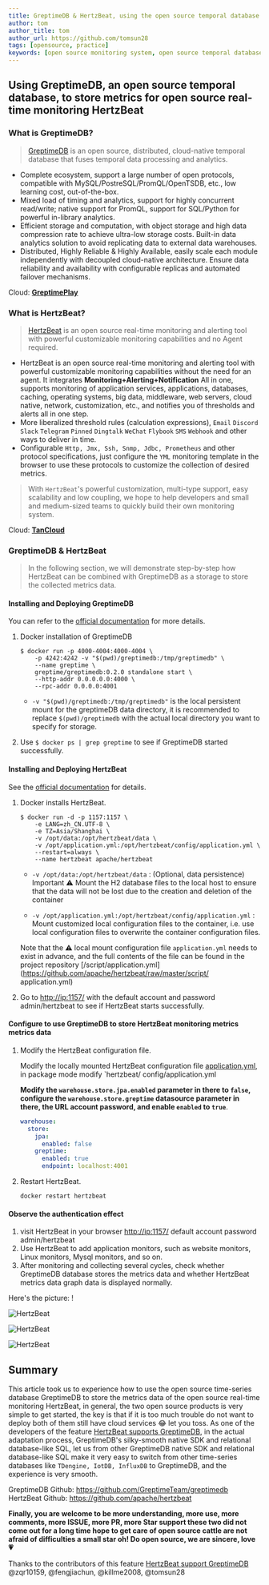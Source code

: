 ```yaml
---
title: GreptimeDB & HertzBeat, using the open source temporal database GreptimeDB to store metrics for the open source real-time monitoring HertzBeat    
author: tom  
author_title: tom   
author_url: https://github.com/tomsun28  
tags: [opensource, practice]
keywords: [open source monitoring system, open source temporal database, HertzBeat, GreptimeDB]
---
```


## Using GreptimeDB, an open source temporal database, to store metrics for open source real-time monitoring HertzBeat

### What is GreptimeDB?

> [GreptimeDB](https://github.com/GreptimeTeam/greptimedb) is an open source, distributed, cloud-native temporal database that fuses temporal data processing and analytics.

- Complete ecosystem, support a large number of open protocols, compatible with MySQL/PostreSQL/PromQL/OpenTSDB, etc., low learning cost, out-of-the-box.
- Mixed load of timing and analytics, support for highly concurrent read/write; native support for PromQL, support for SQL/Python for powerful in-library analytics.
- Efficient storage and computation, with object storage and high data compression rate to achieve ultra-low storage costs. Built-in data analytics solution to avoid replicating data to external data warehouses.
- Distributed, Highly Reliable & Highly Available, easily scale each module independently with decoupled cloud-native architecture. Ensure data reliability and availability with configurable replicas and automated failover mechanisms.

Cloud: **[GreptimePlay](https://greptime.com/playground)**

### What is HertzBeat?

> [HertzBeat](https://github.com/apache/hertzbeat) is an open source real-time monitoring and alerting tool with powerful customizable monitoring capabilities and no Agent required.

- HertzBeat is an open source real-time monitoring and alerting tool with powerful customizable monitoring capabilities without the need for an agent. It integrates **Monitoring+Alerting+Notification** All in one, supports monitoring of application services, applications, databases, caching, operating systems, big data, middleware, web servers, cloud native, network, customization, etc., and notifies you of thresholds and alerts all in one step.
- More liberalized threshold rules (calculation expressions), `Email` `Discord` `Slack` `Telegram` `Pinned` `Dingtalk` `WeChat` `Flybook` `SMS` `Webhook` and other ways to deliver in time.
- Configurable `Http, Jmx, Ssh, Snmp, Jdbc, Prometheus` and other protocol specifications, just configure the `YML` monitoring template in the browser to use these protocols to customize the collection of desired metrics.

> With `HertzBeat`'s powerful customization, multi-type support, easy scalability and low coupling, we hope to help developers and small and medium-sized teams to quickly build their own monitoring system.

Cloud: **[TanCloud](https://console.tancloud.cn/)**

### GreptimeDB & HertzBeat

> In the following section, we will demonstrate step-by-step how HertzBeat can be combined with GreptimeDB as a storage to store the collected metrics data.

#### Installing and Deploying GreptimeDB

You can refer to the [official documentation](https://docs.greptime.com/getting-started/overview#docker) for more details.

1. Docker installation of GreptimeDB

    ```shell
    $ docker run -p 4000-4004:4000-4004 \
        -p 4242:4242 -v "$(pwd)/greptimedb:/tmp/greptimedb" \
        --name greptime \
        greptime/greptimedb:0.2.0 standalone start \
        --http-addr 0.0.0.0.0:4000 \
        --rpc-addr 0.0.0.0:4001
    ```

   - `-v "$(pwd)/greptimedb:/tmp/greptimedb"` is the local persistent mount for the greptimeDB data directory, it is recommended to replace `$(pwd)/greptimedb` with the actual local directory you want to specify for storage.

2. Use ``$ docker ps | grep greptime`` to see if GreptimeDB started successfully.

#### Installing and Deploying HertzBeat

See the [official documentation](https://hertzbeat.apache.org/zh-cn/docs/start/docker-deploy) for details.

1. Docker installs HertzBeat.

    ```shell
    $ docker run -d -p 1157:1157 \
        -e LANG=zh_CN.UTF-8 \
        -e TZ=Asia/Shanghai \
        -v /opt/data:/opt/hertzbeat/data \
        -v /opt/application.yml:/opt/hertzbeat/config/application.yml \
        --restart=always \
        --name hertzbeat apache/hertzbeat
    ```

   - `-v /opt/data:/opt/hertzbeat/data` : (Optional, data persistence) Important ⚠️ Mount the H2 database files to the local host to ensure that the data will not be lost due to the creation and deletion of the container

   - `-v /opt/application.yml:/opt/hertzbeat/config/application.yml` : Mount customized local configuration files to the container, i.e. use local configuration files to overwrite the container configuration files.

    Note that the ⚠️ local mount configuration file `application.yml` needs to exist in advance, and the full contents of the file can be found in the project repository [/script/application.yml](<https://github.com/apache/hertzbeat/raw/master/script/> application.yml)

2. Go to <http://ip:1157/> with the default account and password admin/hertzbeat to see if HertzBeat starts successfully.

#### Configure to use GreptimeDB to store HertzBeat monitoring metrics metrics data

1. Modify the HertzBeat configuration file.

    Modify the locally mounted HertzBeat configuration file [application.yml](https://github.com/apache/hertzbeat/raw/master/script/application.yml), in package mode modify `hertzbeat/ config/application.yml

    **Modify the `warehouse.store.jpa.enabled` parameter in there to `false`, configure the `warehouse.store.greptime` datasource parameter in there, the URL account password, and enable `enabled` to `true`**.

    ```yaml
    warehouse:
      store:
        jpa:
          enabled: false
        greptime:
          enabled: true
          endpoint: localhost:4001
    ```

2. Restart HertzBeat.

    ```shell
    docker restart hertzbeat
    ```

#### Observe the authentication effect

1. visit HertzBeat in your browser <http://ip:1157/> default account password admin/hertzbeat
2. Use HertzBeat to add application monitors, such as website monitors, Linux monitors, Mysql monitors, and so on.
3. After monitoring and collecting several cycles, check whether GreptimeDB database stores the metrics data and whether HertzBeat metrics data graph data is displayed normally.

Here's the picture: !

![HertzBeat](/img/blog/greptime-1.png)

![HertzBeat](/img/blog/greptime-2.png)

![HertzBeat](/img/blog/greptime-3.png)

## Summary

This article took us to experience how to use the open source time-series database GreptimeDB to store the metrics data of the open source real-time monitoring HertzBeat, in general, the two open source products is very simple to get started, the key is that if it is too much trouble do not want to deploy both of them still have cloud services 😂 let you toss.
As one of the developers of the feature [HertzBeat supports GreptimeDB](https://github.com/apache/hertzbeat/pull/834), in the actual adaptation process, GreptimeDB's silky-smooth native SDK and relational database-like SQL, let us from other GreptimeDB native SDK and relational database-like SQL make it very easy to switch from other time-series databases like `TDengine, IotDB, InfluxDB` to GreptimeDB, and the experience is very smooth.

GreptimeDB Github: <https://github.com/GreptimeTeam/greptimedb>
HertzBeat Github: <https://github.com/apache/hertzbeat>

**Finally, you are welcome to be more understanding, more use, more comments, more ISSUE, more PR, more Star support these two did not come out for a long time hope to get care of open source cattle are not afraid of difficulties a small star oh! Do open source, we are sincere, love 💗**

Thanks to the contributors of this feature [HertzBeat support GreptimeDB](https://github.com/apache/hertzbeat/pull/834) @zqr10159, @fengjiachun, @killme2008, @tomsun28
